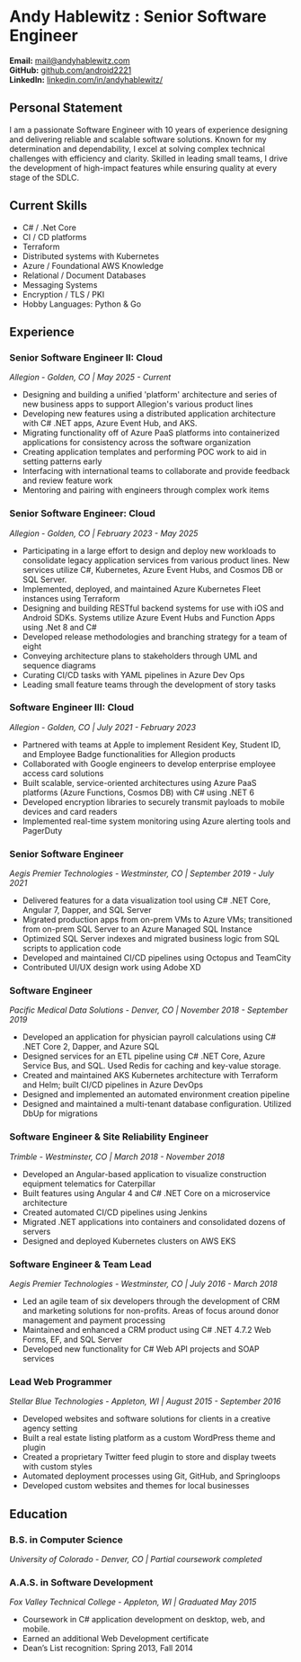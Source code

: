 # **Andy Hablewitz : Senior Software Engineer**

**Email:** [mail@andyhablewitz.com](mailto:mail@andyhablewitz.com)  
**GitHub:** [github.com/android2221](https://github.com/android2221)  
**LinkedIn:** [linkedin.com/in/andyhablewitz/](https://www.linkedin.com/in/andyhablewitz/)

## **Personal Statement**
I am a passionate Software Engineer with 10 years of experience designing and delivering reliable and scalable software solutions. Known for my determination and dependability, I excel at solving complex technical challenges with efficiency and clarity. Skilled in leading small teams, I drive the development of high-impact features while ensuring quality at every stage of the SDLC.

## **Current Skills**

- C# / .Net Core
- CI / CD platforms
- Terraform
- Distributed systems with Kubernetes  
- Azure / Foundational AWS Knowledge
- Relational / Document Databases  
- Messaging Systems  
- Encryption / TLS / PKI 
- Hobby Languages: Python & Go  

## **Experience**

### **Senior Software Engineer II: Cloud**  
*Allegion - Golden, CO | May 2025 - Current*
- Designing and building a unified 'platform' architecture and series of new business apps to support Allegion's various product lines
- Developing new features using a distributed application architecture with C# .NET apps, Azure Event Hub, and AKS. 
- Migrating functionality off of Azure PaaS platforms into containerized applications for consistency across the software organization
- Creating application templates and performing POC work to aid in setting patterns early
- Interfacing with international teams to collaborate and provide feedback and review feature work
- Mentoring and pairing with engineers through complex work items

### **Senior Software Engineer: Cloud**  
*Allegion - Golden, CO | February 2023 - May 2025*
- Participating in a large effort to design and deploy new workloads to consolidate legacy application services from various product lines. New services utilize C#, Kubernetes, Azure Event Hubs, and Cosmos DB or SQL Server. 
- Implemented, deployed, and maintained Azure Kubernetes Fleet instances using Terraform
- Designing and building RESTful backend systems for use with iOS and Android SDKs. Systems utilize Azure Event Hubs and Function Apps using .Net 8 and C#
- Developed release methodologies and branching strategy for a team of eight
- Conveying architecture plans to stakeholders through UML and sequence diagrams
- Curating CI/CD tasks with YAML pipelines in Azure Dev Ops
- Leading small feature teams through the development of story tasks

### **Software Engineer III: Cloud**  
*Allegion - Golden, CO | July 2021 - February 2023*
- Partnered with teams at Apple to implement Resident Key, Student ID, and Employee Badge functionalities for Allegion products
- Collaborated with Google engineers to develop enterprise employee access card solutions
- Built scalable, service-oriented architectures using Azure PaaS platforms (Azure Functions, Cosmos DB) with C# using .NET 6
- Developed encryption libraries to securely transmit payloads to mobile devices and card readers
- Implemented real-time system monitoring using Azure alerting tools and PagerDuty

### **Senior Software Engineer**  
*Aegis Premier Technologies - Westminster, CO | September 2019 - July 2021*
- Delivered features for a data visualization tool using C# .NET Core, Angular 7, Dapper, and SQL Server
- Migrated production apps from on-prem VMs to Azure VMs; transitioned from on-prem SQL Server to an Azure Managed SQL Instance
- Optimized SQL Server indexes and migrated business logic from SQL scripts to application code
- Developed and maintained CI/CD pipelines using Octopus and TeamCity
- Contributed UI/UX design work using Adobe XD

### **Software Engineer**  
*Pacific Medical Data Solutions - Denver, CO | November 2018 - September 2019*
- Developed an application for physician payroll calculations using C# .NET Core 2, Dapper, and Azure SQL
- Designed services for an ETL pipeline using C# .NET Core, Azure Service Bus, and SQL. Used Redis for caching and key-value storage.
- Created and maintained AKS Kubernetes architecture with Terraform and Helm; built CI/CD pipelines in Azure DevOps
- Designed and implemented an automated environment creation pipeline 
- Designed and maintained a multi-tenant database configuration. Utilized DbUp for migrations

### **Software Engineer & Site Reliability Engineer**  
*Trimble - Westminster, CO | March 2018 - November 2018*
- Developed an Angular-based application to visualize construction equipment telematics for Caterpillar
- Built features using Angular 4 and C# .NET Core on a microservice architecture
- Created automated CI/CD pipelines using Jenkins
- Migrated .NET applications into containers and consolidated dozens of servers
- Designed and deployed Kubernetes clusters on AWS EKS

### **Software Engineer & Team Lead**  
*Aegis Premier Technologies - Westminster, CO | July 2016 - March 2018*
- Led an agile team of six developers through the development of CRM and marketing solutions for non-profits. Areas of focus around donor management and payment processing
- Maintained and enhanced a CRM product using C# .NET 4.7.2 Web Forms, EF, and SQL Server
- Developed new functionality for C# Web API projects and SOAP services

### **Lead Web Programmer**  
*Stellar Blue Technologies - Appleton, WI | August 2015 - September 2016*
- Developed websites and software solutions for clients in a creative agency setting
- Built a real estate listing platform as a custom WordPress theme and plugin
- Created a proprietary Twitter feed plugin to store and display tweets with custom styles
- Automated deployment processes using Git, GitHub, and Springloops
- Developed custom websites and themes for local businesses

## **Education**

### **B.S. in Computer Science**  
*University of Colorado - Denver, CO | Partial coursework completed*  

### **A.A.S. in Software Development**  
*Fox Valley Technical College - Appleton, WI | Graduated May 2015*
- Coursework in C# application development on desktop, web, and mobile. 
- Earned an additional Web Development certificate
- Dean’s List recognition: Spring 2013, Fall 2014
